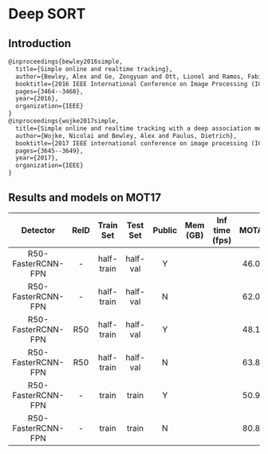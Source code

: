 # Deep SORT

## Introduction

```latex
@inproceedings{bewley2016simple,
  title={Simple online and realtime tracking},
  author={Bewley, Alex and Ge, Zongyuan and Ott, Lionel and Ramos, Fabio and Upcroft, Ben},
  booktitle={2016 IEEE International Conference on Image Processing (ICIP)},
  pages={3464--3468},
  year={2016},
  organization={IEEE}
}
@inproceedings{wojke2017simple,
  title={Simple online and realtime tracking with a deep association metric},
  author={Wojke, Nicolai and Bewley, Alex and Paulus, Dietrich},
  booktitle={2017 IEEE international conference on image processing (ICIP)},
  pages={3645--3649},
  year={2017},
  organization={IEEE}
}
```

## Results and models on MOT17

|    Detector     |  ReID  | Train Set | Test Set | Public | Mem (GB) | Inf time (fps) | MOTA | IDF1 | FP | FN | IDSw. | Config | Download |
| :-------------: | :----: | :-------: | :------: | :----: | :------: | :------------: | :--: | :--: |:--:|:--:| :---: | :----: | :------: |
| R50-FasterRCNN-FPN | -  | half-train | half-val | Y     |   |   |   46.0 | 46.6 | 289 | 82451 | 4581 |
| R50-FasterRCNN-FPN | -  | half-train | half-val | N     |   |   |   62.0 | 57.8 | 15171 | 40437 | 5841 |
| R50-FasterRCNN-FPN | R50 | half-train | half-val | Y     |   |   |  48.1 | 60.8 | 283   | 82445 | 1199 |
| R50-FasterRCNN-FPN | R50 | half-train | half-val | N     |   |   |  63.8 | 69.6 | 15060 | 40326 | 3183 |
| R50-FasterRCNN-FPN | - | train | train | Y     |   |   | 50.9 | 44.5 | 1108 | 153950 | 10522 |
| R50-FasterRCNN-FPN | - | train | train | N     |   |   | 80.8 | 61.3 | 21537 | 29280 | 13947 |
